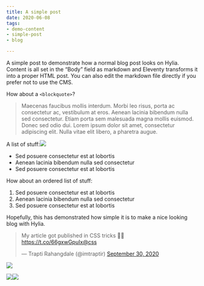 ```yaml
---
title: A simple post
date: 2020-06-08
tags:
- demo-content
- simple-post
- blog

---
```

A simple post to demonstrate how a normal blog post looks on Hylia. Content is
all set in the “Body” field as markdown and Eleventy transforms it into a proper
HTML post. You can also edit the markdown file directly if you prefer not to use
the CMS.

How about a `<blockquote>`?

> Maecenas faucibus mollis interdum. Morbi leo risus, porta ac consectetur ac, vestibulum at eros. Aenean lacinia bibendum nulla sed consectetur. Etiam porta sem malesuada magna mollis euismod. Donec sed odio dui. Lorem ipsum dolor sit amet, consectetur adipiscing elit. Nulla vitae elit libero, a pharetra augue.

A list of stuff:![](/images/hello-2.svg)

* Sed posuere consectetur est at lobortis
* Aenean lacinia bibendum nulla sed consectetur
* Sed posuere consectetur est at lobortis

How about an ordered list of stuff:

1. Sed posuere consectetur est at lobortis
2. Aenean lacinia bibendum nulla sed consectetur
3. Sed posuere consectetur est at lobortis

Hopefully, this has demonstrated how simple it is to make a nice looking blog with Hylia.

<blockquote class="twitter-tweet"><p lang="en" dir="ltr">My article got published in CSS tricks 💃😃<a href="https://t.co/66gxwGpuIx">https://t.co/66gxwGpuIx</a><a href="[https://twitter.com/css?ref_src=twsrc%5Etfw](https://twitter.com/css?ref_src=twsrc%5Etfw "https://twitter.com/css?ref_src=twsrc%5Etfw")">@css</a></p>— Trapti Rahangdale (@imtraptir) <a href="[https://twitter.com/imtraptir/status/1311354515900129287?ref_src=twsrc%5Etfw](https://twitter.com/imtraptir/status/1311354515900129287?ref_src=twsrc%5Etfw "https://twitter.com/imtraptir/status/1311354515900129287?ref_src=twsrc%5Etfw")">September 30, 2020</a></blockquote> <script async src="[https://platform.twitter.com/widgets.js](https://platform.twitter.com/widgets.js "https://platform.twitter.com/widgets.js")" charset="utf-8"></script>

![](/images/hello-2.svg)

![](/images/hello-2.svg)![](/images/hello-2.svg)
